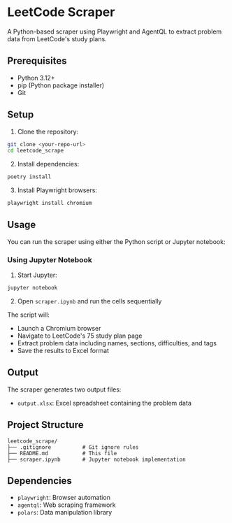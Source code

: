# LeetCode Scraper

A Python-based scraper using Playwright and AgentQL to extract problem data from LeetCode's study plans.

## Prerequisites

- Python 3.12+
- pip (Python package installer)
- Git

## Setup

1. Clone the repository:
```bash
git clone <your-repo-url>
cd leetcode_scrape
```

2. Install dependencies:
```bash
poetry install
```

3. Install Playwright browsers:
```bash
playwright install chromium
```

## Usage

You can run the scraper using either the Python script or Jupyter notebook:

### Using Jupyter Notebook
1. Start Jupyter:
```bash
jupyter notebook
```

2. Open `scraper.ipynb` and run the cells sequentially

The script will:
- Launch a Chromium browser
- Navigate to LeetCode's 75 study plan page
- Extract problem data including names, sections, difficulties, and tags
- Save the results to  Excel format

## Output

The scraper generates two output files:
- `output.xlsx`: Excel spreadsheet containing the problem data

## Project Structure

```
leetcode_scrape/
├── .gitignore          # Git ignore rules
├── README.md           # This file
├── scraper.ipynb       # Jupyter notebook implementation
```

## Dependencies

- `playwright`: Browser automation
- `agentql`: Web scraping framework
- `polars`: Data manipulation library
